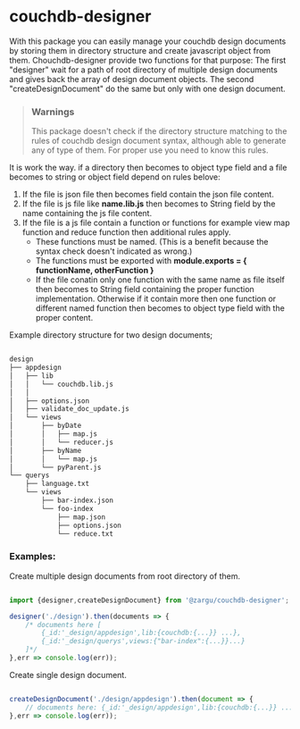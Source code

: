 # couchdb-designer

With this package you can easily manage your couchdb design documents by storing them in directory structure and create javascript object from them. Chouchdb-designer provide two functions for that purpose: The first "designer" wait for a path of root directory of multiple design documents and gives back the array of design document objects. The second "createDesignDocument" do the same but only with one design document. 

>### Warnings
>This package doesn't check if the directory structure matching to the rules of couchdb design document syntax, although able to generate any of type of them. For proper use you need to know this rules.

It is work the way. if a directory then becomes to object type field and a file becomes to string or object field depend on rules belove:
1. If the file is json file then becomes field contain the json file content.
2. If the file is js file like **name.lib.js** then becomes to String field by the name containing the js file content.
3. If the file is a js file contain a function or functions for example view map function and reduce function then additional rules apply.
     - These functions must be named. (This is a benefit because the syntax check doesn't indicated as wrong.)
     - The functions must be exported with **module.exports = { functionName, otherFunction }**
     - If the file conatin only one function with the same name as file itself then becomes to String field containing the proper function implementation. Otherwise if it contain more then one function or different named function then becomes to object type field with the proper content.

Example directory structure for two design documents;

```bash

design
├── appdesign
│   ├── lib
│   │   └── couchdb.lib.js
│   │    
│   ├── options.json
│   ├── validate_doc_update.js
│   └── views
│       ├── byDate
│       │   ├── map.js
│       │   └── reducer.js
│       ├── byName
│       │   └── map.js
│       └── pyParent.js
└── querys
    ├── language.txt
    └── views
        ├── bar-index.json
        └── foo-index
            ├── map.json
            ├── options.json
            └── reduce.txt

```

### Examples:

Create multiple design documents from root directory of them.

```javascript

import {designer,createDesignDocument} from '@zargu/couchdb-designer';

designer('./design').then(documents => {
    /* documents here [
        {_id:'_design/appdesign',lib:{couchdb:{...}} ...},
        {_id:'_design/querys',views:{"bar-index":{...}}...}
    ]*/
},err => console.log(err));

```

Create single design document.

```javascript

createDesignDocument('./design/appdesign').then(document => {
    // documents here: {_id:'_design/appdesign',lib:{couchdb:{...}} ...}
},err => console.log(err));